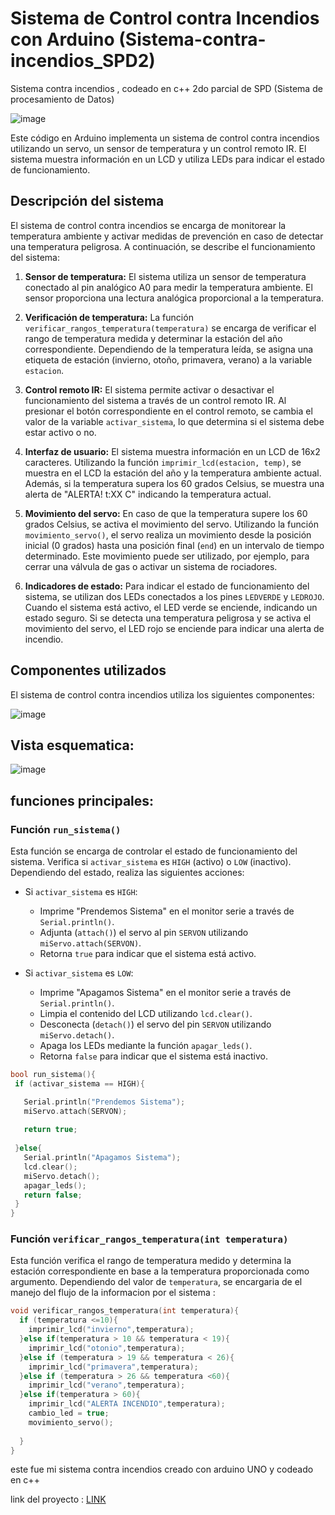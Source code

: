 
# Sistema de Control contra Incendios con Arduino (Sistema-contra-incendios_SPD2)
Sistema contra incendios ,  codeado en c++ 2do parcial de SPD (Sistema de procesamiento de Datos) 


![image](https://github.com/lucas22-f/Sistema-contra-incendios_SPD2/assets/71677198/36b8c275-7648-494c-b3af-27951f6cb262)

Este código en Arduino implementa un sistema de control contra incendios utilizando un servo, un sensor de temperatura y un control remoto IR. El sistema muestra información en un LCD y utiliza LEDs para indicar el estado de funcionamiento.

## Descripción del sistema

El sistema de control contra incendios se encarga de monitorear la temperatura ambiente y activar medidas de prevención en caso de detectar una temperatura peligrosa. A continuación, se describe el funcionamiento del sistema:

1. **Sensor de temperatura:** El sistema utiliza un sensor de temperatura conectado al pin analógico A0 para medir la temperatura ambiente. El sensor proporciona una lectura analógica proporcional a la temperatura.

2. **Verificación de temperatura:** La función `verificar_rangos_temperatura(temperatura)` se encarga de verificar el rango de temperatura medida y determinar la estación del año correspondiente. Dependiendo de la temperatura leída, se asigna una etiqueta de estación (invierno, otoño, primavera, verano) a la variable `estacion`.

3. **Control remoto IR:** El sistema permite activar o desactivar el funcionamiento del sistema a través de un control remoto IR. Al presionar el botón correspondiente en el control remoto, se cambia el valor de la variable `activar_sistema`, lo que determina si el sistema debe estar activo o no.

4. **Interfaz de usuario:** El sistema muestra información en un LCD de 16x2 caracteres. Utilizando la función `imprimir_lcd(estacion, temp)`, se muestra en el LCD la estación del año y la temperatura ambiente actual. Además, si la temperatura supera los 60 grados Celsius, se muestra una alerta de "ALERTA! t:XX C" indicando la temperatura actual.

5. **Movimiento del servo:** En caso de que la temperatura supere los 60 grados Celsius, se activa el movimiento del servo. Utilizando la función `movimiento_servo()`, el servo realiza un movimiento desde la posición inicial (0 grados) hasta una posición final (`end`) en un intervalo de tiempo determinado. Este movimiento puede ser utilizado, por ejemplo, para cerrar una válvula de gas o activar un sistema de rociadores.

6. **Indicadores de estado:** Para indicar el estado de funcionamiento del sistema, se utilizan dos LEDs conectados a los pines `LEDVERDE` y `LEDROJO`. Cuando el sistema está activo, el LED verde se enciende, indicando un estado seguro. Si se detecta una temperatura peligrosa y se activa el movimiento del servo, el LED rojo se enciende para indicar una alerta de incendio.

## Componentes utilizados

El sistema de control contra incendios utiliza los siguientes componentes:

![image](https://github.com/lucas22-f/Sistema-contra-incendios_SPD2/assets/71677198/da0fea65-7dea-4070-b256-3c930af5c46e)
## Vista esquematica:
![image](https://github.com/lucas22-f/Sistema-contra-incendios_SPD2/assets/71677198/5d54310c-f1c3-47c3-bb76-3cb90c4d243e)

## funciones principales:
### Función `run_sistema()`

Esta función se encarga de controlar el estado de funcionamiento del sistema. Verifica si `activar_sistema` es `HIGH` (activo) o `LOW` (inactivo). Dependiendo del estado, realiza las siguientes acciones:

- Si `activar_sistema` es `HIGH`:
  - Imprime "Prendemos Sistema" en el monitor serie a través de `Serial.println()`.
  - Adjunta (`attach()`) el servo al pin `SERVON` utilizando `miServo.attach(SERVON)`.
  - Retorna `true` para indicar que el sistema está activo.

- Si `activar_sistema` es `LOW`:
  - Imprime "Apagamos Sistema" en el monitor serie a través de `Serial.println()`.
  - Limpia el contenido del LCD utilizando `lcd.clear()`.
  - Desconecta (`detach()`) el servo del pin `SERVON` utilizando `miServo.detach()`.
  - Apaga los LEDs mediante la función `apagar_leds()`.
  - Retorna `false` para indicar que el sistema está inactivo.
 ```cpp
bool run_sistema(){
  if (activar_sistema == HIGH){
 
    Serial.println("Prendemos Sistema");
    miServo.attach(SERVON);
    
    return true;
    	
  }else{
    Serial.println("Apagamos Sistema");
    lcd.clear();
    miServo.detach();
    apagar_leds();
    return false;
  }
}

```

### Función `verificar_rangos_temperatura(int temperatura)`

Esta función verifica el rango de temperatura medido y determina la estación correspondiente en base a la temperatura proporcionada como argumento. Dependiendo del valor de `temperatura`, se encargaria de el manejo del flujo de la informacion por el sistema : 
```cpp
void verificar_rangos_temperatura(int temperatura){
  if (temperatura <=10){
    imprimir_lcd("invierno",temperatura);
  }else if(temperatura > 10 && temperatura < 19){
    imprimir_lcd("otonio",temperatura);
  }else if (temperatura > 19 && temperatura < 26){
    imprimir_lcd("primavera",temperatura);
  }else if (temperatura > 26 && temperatura <60){
    imprimir_lcd("verano",temperatura);
  }else if(temperatura > 60){
  	imprimir_lcd("ALERTA INCENDIO",temperatura);
    cambio_led = true;
    movimiento_servo();
    
  }
}
```

este fue mi sistema contra incendios creado con arduino UNO y codeado en c++

link del proyecto : [LINK](https://www.tinkercad.com/things/etIt6ldsVgO-spd-parcial-2-practico/editel?sharecode=I_iT20NXuCzjjEVeeWIdGrc5Cro2OrHPhnTrTYioBPA)



